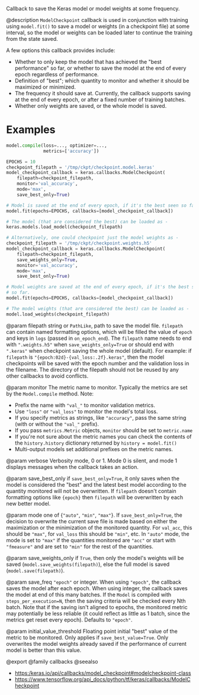 Callback to save the Keras model or model weights at some frequency.

@description
`ModelCheckpoint` callback is used in conjunction with training using
`model.fit()` to save a model or weights (in a checkpoint file) at some
interval, so the model or weights can be loaded later to continue the
training from the state saved.

A few options this callback provides include:

- Whether to only keep the model that has achieved the "best performance" so
  far, or whether to save the model at the end of every epoch regardless of
  performance.
- Definition of "best"; which quantity to monitor and whether it should be
  maximized or minimized.
- The frequency it should save at. Currently, the callback supports saving
  at the end of every epoch, or after a fixed number of training batches.
- Whether only weights are saved, or the whole model is saved.

# Examples
```python
model.compile(loss=..., optimizer=...,
              metrics=['accuracy'])

EPOCHS = 10
checkpoint_filepath = '/tmp/ckpt/checkpoint.model.keras'
model_checkpoint_callback = keras.callbacks.ModelCheckpoint(
    filepath=checkpoint_filepath,
    monitor='val_accuracy',
    mode='max',
    save_best_only=True)

# Model is saved at the end of every epoch, if it's the best seen so far.
model.fit(epochs=EPOCHS, callbacks=[model_checkpoint_callback])

# The model (that are considered the best) can be loaded as -
keras.models.load_model(checkpoint_filepath)

# Alternatively, one could checkpoint just the model weights as -
checkpoint_filepath = '/tmp/ckpt/checkpoint.weights.h5'
model_checkpoint_callback = keras.callbacks.ModelCheckpoint(
    filepath=checkpoint_filepath,
    save_weights_only=True,
    monitor='val_accuracy',
    mode='max',
    save_best_only=True)

# Model weights are saved at the end of every epoch, if it's the best seen
# so far.
model.fit(epochs=EPOCHS, callbacks=[model_checkpoint_callback])

# The model weights (that are considered the best) can be loaded as -
model.load_weights(checkpoint_filepath)
```

@param filepath
string or `PathLike`, path to save the model file.
`filepath` can contain named formatting options,
which will be filled the value of `epoch` and keys in `logs`
(passed in `on_epoch_end`).
The `filepath` name needs to end with `".weights.h5"` when
`save_weights_only=True` or should end with `".keras"` when
checkpoint saving the whole model (default).
For example:
if `filepath` is `"{epoch:02d}-{val_loss:.2f}.keras"`, then the
model checkpoints will be saved with the epoch number and the
validation loss in the filename. The directory of the filepath
should not be reused by any other callbacks to avoid conflicts.

@param monitor
The metric name to monitor. Typically the metrics are set by
the `Model.compile` method. Note:
* Prefix the name with `"val_"` to monitor validation metrics.
* Use `"loss"` or `"val_loss"` to monitor the model's total loss.
* If you specify metrics as strings, like `"accuracy"`, pass the
    same string (with or without the `"val_"` prefix).
* If you pass `metrics.Metric` objects, `monitor` should be set to
    `metric.name`
* If you're not sure about the metric names you can check the
    contents of the `history.history` dictionary returned by
    `history = model.fit()`
* Multi-output models set additional prefixes on the metric names.

@param verbose
Verbosity mode, 0 or 1. Mode 0 is silent, and mode 1
displays messages when the callback takes an action.

@param save_best_only
if `save_best_only=True`, it only saves when the model
is considered the "best" and the latest best model according to the
quantity monitored will not be overwritten. If `filepath` doesn't
contain formatting options like `{epoch}` then `filepath` will be
overwritten by each new better model.

@param mode
one of {`"auto"`, `"min"`, `"max"`}. If `save_best_only=True`, the
decision to overwrite the current save file is made based on either
the maximization or the minimization of the monitored quantity.
For `val_acc`, this should be `"max"`, for `val_loss` this should be
`"min"`, etc. In `"auto"` mode, the mode is set to `"max"` if the
quantities monitored are `"acc"` or start with `"fmeasure"` and are
set to `"min"` for the rest of the quantities.

@param save_weights_only
if `True`, then only the model's weights will be
saved (`model.save_weights(filepath)`), else the full model is
saved (`model.save(filepath)`).

@param save_freq
`"epoch"` or integer. When using `"epoch"`, the callback
saves the model after each epoch. When using integer, the callback
saves the model at end of this many batches. If the `Model` is
compiled with `steps_per_execution=N`, then the saving criteria will
be checked every Nth batch. Note that if the saving isn't aligned to
epochs, the monitored metric may potentially be less reliable (it
could reflect as little as 1 batch, since the metrics get reset
every epoch). Defaults to `"epoch"`.

@param initial_value_threshold
Floating point initial "best" value of the
metric to be monitored. Only applies if `save_best_value=True`. Only
overwrites the model weights already saved if the performance of
current model is better than this value.

@export
@family callbacks
@seealso
+ <https:/keras.io/api/callbacks/model_checkpoint#modelcheckpoint-class>
+ <https://www.tensorflow.org/api_docs/python/tf/keras/callbacks/ModelCheckpoint>
